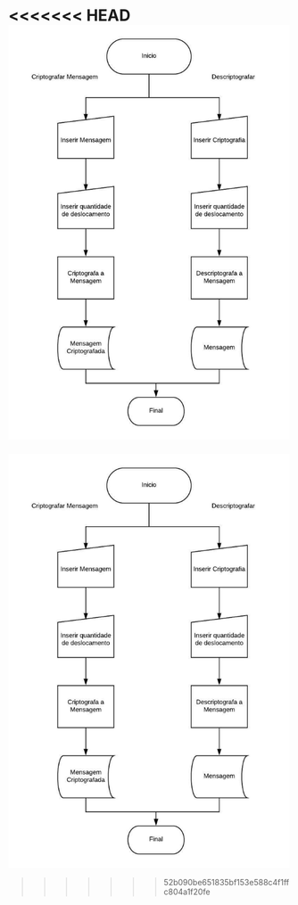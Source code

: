 <<<<<<< HEAD
![Diagrama Cipher](Diagrama.jpeg)
=======
![Diagrama](https://github.com/jessikalayne/caesar-cipher/blob/master/Diagrama.jpeg)
>>>>>>> 52b090be651835bf153e588c4f1ffc804a1f20fe
